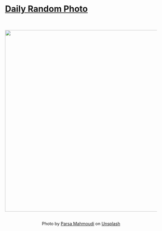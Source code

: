 # [Daily Random Photo](https://www.dailyrandomphoto.com/)

<div align="center">
  <br>
  <br>
  <a href="https://www.dailyrandomphoto.com/p/2022/2022-04-26/"><img src="https://images.unsplash.com/photo-1621992503935-261ae4e6373d?crop=entropy&cs=tinysrgb&fit=max&fm=jpg&ixid=Mnw3NzUwOHwwfDF8cmFuZG9tfHx8fHx8fHx8MTY1MDkzMzE3Nw&ixlib=rb-1.2.1&q=80&w=1080" width="600px"></a>
  <br>
  <br>
  <p class="has-text-grey">Photo by <a href="https://unsplash.com/@parsamphotography?utm_source=Daily%20Random%20Photo&amp;utm_medium=referral" target="_blank" rel="noopener noreferrer">Parsa Mahmoudi</a> on <a href="https://unsplash.com/photos/YVz45201elA?utm_source=Daily%20Random%20Photo&amp;utm_medium=referral" target="_blank" rel="noopener noreferrer">Unsplash</a></p>
</div>
